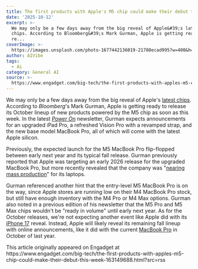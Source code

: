 ```yaml
---
title: The first products with Apple's M5 chip could make their debut this week
date: '2025-10-12'
excerpt: >-
  We may only be a few days away from the big reveal of Apple&#39;s latest
  chips. According to Bloomberg&#39;s Mark Gurman, Apple is getting ready to
  re...
coverImage: >-
  https://images.unsplash.com/photo-1677442136019-21780ecad995?w=400&h=200&fit=crop&auto=format
author: AIVibe
tags:
  - Ai
category: General AI
source: >-
  https://www.engadget.com/big-tech/the-first-products-with-apples-m5-chip-could-make-their-debut-this-week-163149688.html?src=rss
---
```

<p>We may only be a few days away from the big reveal of Apple&#39;s <a data-i13n="elm:context_link;elmt:doNotAffiliate;cpos:1;pos:1" class="no-affiliate-link" href="https://www.engadget.com/mobile/tablets/it-looks-like-an-m5-ipad-pro-is-coming-very-soon-184406117.html">latest chips</a>. According to <em>Bloomberg</em>&#39;s Mark Gurman, Apple is getting ready to release its October lineup of new products powered by the M5 chip as soon as this week. In the latest <a data-i13n="elm:context_link;elmt:doNotAffiliate;cpos:2;pos:1" class="no-affiliate-link" href="https://www.bloomberg.com/news/newsletters/2025-10-12/inside-apple-s-glasses-pivot-when-apple-is-launching-m5-macbook-pro-ipad-pro"><em>Power On</em></a> newsletter, Gurman expects announcements for an upgraded iPad Pro, a refreshed Vision Pro with a revamped strap, and the new base model MacBook Pro, all of which will come with the latest Apple silicon.</p>
<p>Previously, the expected launch for the M5 MacBook Pro flip-flopped between early next year and its typical fall release. Gurman previously reported that Apple was targeting an early 2026 release for the upgraded MacBook Pro, but more recently revealed that the company was &quot;<a data-i13n="elm:context_link;elmt:doNotAffiliate;cpos:3;pos:1" class="no-affiliate-link" href="https://www.engadget.com/computing/laptops/apple-is-reportedly-nearing-production-for-its-latest-m5-powered-macbooks-154148070.html">nearing mass production</a>&quot; for its laptops.</p>
<span id="end-legacy-contents"></span><p>Gurman referenced another hint that the entry-level M5 MacBook Pro is on the way, since Apple stores are running low on their M4 MacBook Pro stock, but still have enough inventory with the M4 Pro or M4 Max options. Gurman also noted in a previous edition of his newsletter that the M5 Pro and M5 Max chips wouldn&#39;t be &quot;ready in volume&quot; until early next year. As for the October releases, we&#39;re not expecting another event like Apple did with its <a data-i13n="elm:context_link;elmt:doNotAffiliate;cpos:4;pos:1" class="no-affiliate-link" href="https://www.engadget.com/mobile/smartphones/everything-apple-revealed-at-the-iphone-17-launch-event-iphone-air-iphone-17-pro-airpods-pro-3-and-more-171028663.html">iPhone 17</a> reveal. Instead, Apple will likely reveal its remaining fall lineup with online announcements, like it did with the current <a data-i13n="cpos:5;pos:1" href="https://www.engadget.com/computing/laptops/apple-macbook-pro-14-inch-and-16-inch-review-2024-brace-yourself-for-m4-speed-140057584.html">MacBook Pro</a> in October of last year.</p>This article originally appeared on Engadget at https://www.engadget.com/big-tech/the-first-products-with-apples-m5-chip-could-make-their-debut-this-week-163149688.html?src=rss
